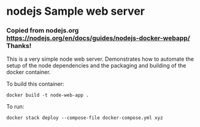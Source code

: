 # nodejs Sample web server

### Copied from nodejs.org https://nodejs.org/en/docs/guides/nodejs-docker-webapp/ Thanks!

This is a very simple node web server. Demonstrates how to automate the setup of the
node dependencies and the packaging and building of the docker container.

To build this container:

    docker build -t node-web-app .

To run:

    docker stack deploy --compose-file docker-compose.yml xyz
 